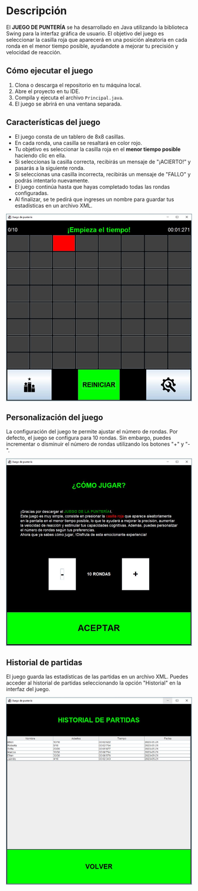 # Descripción

El **JUEGO DE PUNTERÍA** se ha desarrollado en Java utilizando la biblioteca Swing para la interfaz gráfica de usuario. El objetivo del juego es seleccionar la casilla roja que aparecerá en una posición aleatoria en cada ronda en el menor tiempo posible, ayudandote a mejorar tu precisión y velocidad de reacción.

## Cómo ejecutar el juego

1. Clona o descarga el repositorio en tu máquina local.
2. Abre el proyecto en tu IDE.
3. Compila y ejecuta el archivo `Principal.java`.
4. El juego se abrirá en una ventana separada.

## Características del juego

- El juego consta de un tablero de 8x8 casillas.
- En cada ronda, una casilla se resaltará en color rojo.
- Tu objetivo es seleccionar la casilla roja en el **menor tiempo posible** haciendo clic en ella.
- Si seleccionas la casilla correcta, recibirás un mensaje de "¡ACIERTO!" y pasarás a la siguiente ronda.
- Si seleccionas una casilla incorrecta, recibirás un mensaje de "FALLO" y podrás intentarlo nuevamente.
- El juego continúa hasta que hayas completado todas las rondas configuradas.
- Al finalizar, se te pedirá que ingreses un nombre para guardar tus estadísticas en un archivo XML.

![](images/principal.jpg)

## Personalización del juego

La configuración del juego te permite ajustar el número de rondas. Por defecto, el juego se configura para 10 rondas. Sin embargo, puedes incrementar o disminuir el número de rondas utilizando los botones "+" y "-".

![](images/config.jpg)

## Historial de partidas

El juego guarda las estadísticas de las partidas en un archivo XML. Puedes acceder al historial de partidas seleccionando la opción "Historial" en la interfaz del juego.

![](images/historial.jpg)
